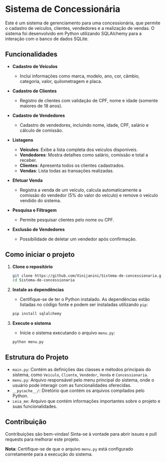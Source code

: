 # Sistema de Concessionária

Este é um sistema de gerenciamento para uma concessionária, que permite o cadastro de veículos, clientes, vendedores e a realização de vendas. O sistema foi desenvolvido em Python utilizando SQLAlchemy para a interação com o banco de dados SQLite.

## Funcionalidades

- **Cadastro de Veículos**
  - Inclui informações como marca, modelo, ano, cor, câmbio, categoria, valor, quilometragem e placa.

- **Cadastro de Clientes**
  - Registro de clientes com validação de CPF, nome e idade (somente maiores de 18 anos).

- **Cadastro de Vendedores**
  - Cadastro de vendedores, incluindo nome, idade, CPF, salário e cálculo de comissão.

- **Listagens**
  - **Veículos**: Exibe a lista completa dos veículos disponíveis.
  - **Vendedores**: Mostra detalhes como salário, comissão e total a receber.
  - **Clientes**: Apresenta todos os clientes cadastrados.
  - **Vendas**: Lista todas as transações realizadas.

- **Efetuar Venda**
  - Registra a venda de um veículo, calcula automaticamente a comissão do vendedor (5% do valor do veículo) e remove o veículo vendido do sistema.

- **Pesquisa e Filtragem**
  - Permite pesquisar clientes pelo nome ou CPF.

- **Exclusão de Vendedores**
  - Possibilidade de deletar um vendedor após confirmação.

## Como iniciar o projeto

1. **Clone o repositório**
    ```sh
    git clone https://github.com/Vinijanini/Sistema-de-concessionaria.git
    cd Sistema-de-concessionaria
    ```

2. **Instale as dependências**
    - Certifique-se de ter o Python instalado. As dependências estão listadas no código fonte e podem ser instaladas utilizando `pip`:
    ```sh
    pip install sqlalchemy
    ```

3. **Execute o sistema**
    - Inicie o sistema executando o arquivo `menu.py`:
    ```sh
    python menu.py
    ```

## Estrutura do Projeto

- `main.py`: Contém as definições das classes e métodos principais do sistema, como `Veiculo`, `Cliente`, `Vendedor`, `Venda` e `Concessionaria`.
- `menu.py`: Arquivo responsável pelo menu principal do sistema, onde o usuário pode interagir com as funcionalidades oferecidas.
- `__pycache__/`: Diretório que contém os arquivos compilados pelo Python.
- `Leia_me`: Arquivo que contém informações importantes sobre o projeto e suas funcionalidades.

## Contribuição

Contribuições são bem-vindas! Sinta-se à vontade para abrir issues e pull requests para melhorar este projeto.

**Nota**: Certifique-se de que o arquivo `menu.py` está configurado corretamente para a execução do sistema.

